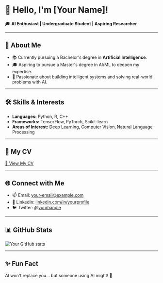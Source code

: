 # 👋 Hello, I'm [Your Name]!

🎓 **AI Enthusiast | Undergraduate Student | Aspiring Researcher**

---

## 🌟 About Me
- 📚 Currently pursuing a Bachelor's degree in **Artificial Intelligence**.
- 🎓 Aspiring to pursue a Master's degree in AI/ML to deepen my expertise.
- 🧠 Passionate about building intelligent systems and solving real-world problems with AI.

---

## 🛠️ Skills & Interests
- **Languages:** Python, R, C++  
- **Frameworks:** TensorFlow, PyTorch, Scikit-learn  
- **Areas of Interest:** Deep Learning, Computer Vision, Natural Language Processing  

---

## 📄 My CV
[📂 View My CV](https://your-link-to-cv.com)

---

## 🌐 Connect with Me
- 📫 Email: [your-email@example.com](mailto:your-email@example.com)
- 💼 LinkedIn: [linkedin.com/in/yourprofile](https://linkedin.com/in/yourprofile)
- 🐦 Twitter: [@yourhandle](https://twitter.com/yourhandle)

---

## 📊 GitHub Stats
![Your GitHub stats](https://github-readme-stats.vercel.app/api?username=yourusername&show_icons=true&theme=radical)

---

## ✨ Fun Fact
AI won't replace you... but someone using AI might! 🤖
